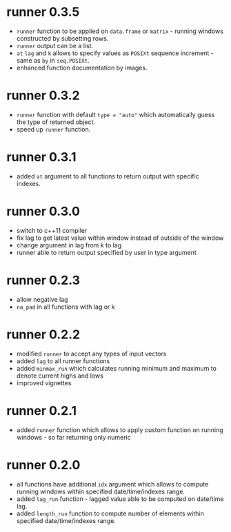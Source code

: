 # runner 0.3.5
* `runner` function to be applied on `data.frame` or `matrix` - running windows
constructed by subsetting rows.
* `runner` output can be a list.
* `at` `lag` and `k` allows to specify values as `POSIXt` sequence increment - same as `by` in `seq.POSIXt`.
* enhanced function documentation by images.

# runner 0.3.2
* `runner` function with default `type = "auto"` which automatically guess the type
of returned object.
* speed up `runner` function.

# runner 0.3.1

* added `at` argument to all functions to return output with specific indexes.

# runner 0.3.0

* switch to c++11 compiler
* fix lag to get latest value within window instead of outside of the window
* change argument in lag from k to lag
* runner able to return output specified by user in type argument

# runner 0.2.3

* allow negative lag
* `na_pad` in all functions with lag or k

# runner 0.2.2

* modified `runner` to accept any types of input vectors 
* added `lag` to all runner functions
* added `minmax_run` which calculates running minimum and maximum to denote current highs and lows
* improved vignettes

# runner 0.2.1
* added `runner` function which allows to apply custom function on running windows - so far returning only numeric

# runner 0.2.0

* all functions have additional `idx` argument which allows to compute running windows within specified date/time/indexes range.
* added `lag_run` function - lagged value able to be computed on date/time lag.
* added `length_run` function to compute number of elements within specified date/time/indexes range.
